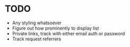 TODO
====
- Any styling whatsoever
- Figure out how prominently to display list
- Private links, track with either email auth or password
- Track request referrers